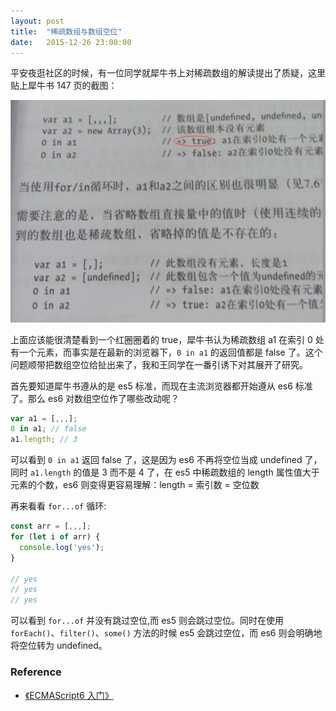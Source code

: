 ```yaml
---
layout: post
title:  "稀疏数组与数组空位"
date:   2015-12-26 23:00:00
---
```


平安夜逛社区的时候，有一位同学就犀牛书上对稀疏数组的解读提出了质疑，这里贴上犀牛书 147 页的截图：

![犀牛书 P147][book]

上面应该能很清楚看到一个红圈圈着的 true，犀牛书认为稀疏数组 a1 在索引 0 处有一个元素，而事实是在最新的浏览器下，`0 in a1` 的返回值都是 false 了。这个问题顺带把数组空位给扯出来了，我和王同学在一番引诱下对其展开了研究。

首先要知道犀牛书遵从的是 es5 标准，而现在主流浏览器都开始遵从 es6 标准了。那么 es6 对数组空位作了哪些改动呢？

``` javascript
var a1 = [,,,];
0 in a1; // false
a1.length; // 3
```

可以看到 `0 in a1` 返回 false 了，这是因为 es6 不再将空位当成 undefined 了，同时 `a1.length` 的值是 3 而不是 4 了，在 es5 中稀疏数组的 length 属性值大于元素的个数，es6 则变得更容易理解：length = 索引数 = 空位数

再来看看 `for...of` 循环:

``` javascript
const arr = [,,,];
for (let i of arr) {
  console.log('yes');
}

// yes
// yes
// yes
```

可以看到 `for...of` 并没有跳过空位,而 es5 则会跳过空位。同时在使用 `forEach()`、`filter()`、`some()` 方法的时候 es5 会跳过空位，而 es6 则会明确地将空位转为 undefined。

### Reference
* [《ECMAScript6 入门》][es6tutorial]

[book]: ../images/2015.12.26/book.jpg
[es6tutorial]: http://es6.ruanyifeng.com/#docs/array#数组的空位

